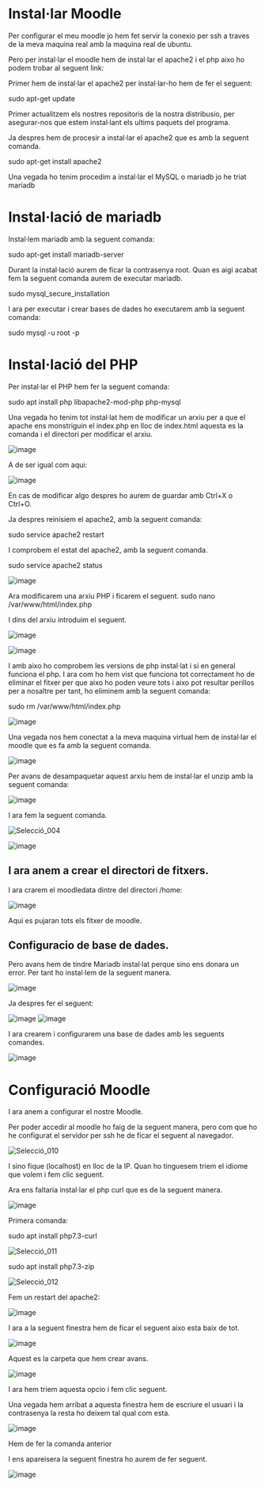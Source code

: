 # Instal·lar Moodle

Per configurar el meu moodle jo hem fet servir la conexio per ssh a traves de la meva maquina real amb la maquina real de ubuntu.

Pero per instal·lar el moodle hem de instal·lar el apache2 i el php aixo ho podem trobar al seguent link: 

Primer hem de instal·lar el apache2 per instal·lar-ho hem de fer el seguent:

sudo apt-get update

Primer actualitzem els nostres repositoris de la nostra distribusio, per asegurar-nos que estem instal·lant els ultims paquets del programa.

Ja despres hem de procesir a instal·lar el apache2 que es amb la seguent comanda.

sudo apt-get install apache2

Una vegada ho tenim procedim a instal·lar el MySQL o mariadb jo he triat mariadb

# Instal·lació de mariadb

Instal·lem mariadb amb la seguent comanda:

sudo apt-get install mariadb-server

Durant la instal·lació aurem de ficar la contrasenya root.
Quan es aigi acabat fem la seguent comanda aurem de executar mariadb.

sudo mysql_secure_installation

I ara per executar i crear bases de dades ho executarem amb la seguent comanda:

sudo mysql -u root -p

# Instal·lació del PHP

Per instal·lar el PHP hem fer la seguent comanda:

sudo apt install php libapache2-mod-php php-mysql

Una vegada ho tenim tot instal·lat hem de modificar un arxiu per a que el apache ens monstriguin el index.php en lloc de index.html aquesta es la comanda i el directori per modificar el arxiu.

![image](https://user-images.githubusercontent.com/114423315/204345223-b76feb24-533e-4fad-abad-ea59100891f7.png)

A de ser igual com aqui:

![image](https://user-images.githubusercontent.com/114423315/204345370-391d1705-1ce5-4d31-851b-5474bda52ff9.png)

En cas de modificar algo despres ho aurem de guardar amb Ctrl+X o Ctrl+O.

Ja despres reinisiem el apache2, amb la seguent comanda:

sudo service apache2 restart

I comprobem el estat del apache2, amb la seguent comanda.

sudo service apache2 status

![image](https://user-images.githubusercontent.com/114423315/204345865-f50265f0-662a-483c-9ade-69d0c819fd1b.png)

Ara modificarem una arxiu PHP i ficarem el seguent.
sudo nano /var/www/html/index.php

I dins del arxiu introduim el seguent.

![image](https://user-images.githubusercontent.com/114423315/204346603-b4dafc7d-86d4-4c5d-9b8c-901b6045f809.png)

![image](https://user-images.githubusercontent.com/114423315/204346705-67a94d8e-e1e5-4430-a958-690abb0d68e6.png)

I amb aixo ho comprobem les versions de php instal·lat i si en general funciona el php.
I ara com ho hem vist que funciona tot correctament ho de eliminar el fitxer per que aixo ho poden veure tots i aixo pot resultar perillos per a nosaltre per tant, ho eliminem amb la seguent comanda: 

sudo rm  /var/www/html/index.php

![image](https://user-images.githubusercontent.com/114423315/204151549-c9d6de24-019c-4d3e-b0f6-7c3a16946252.png)

Una vegada nos hem conectat a la meva maquina virtual hem de instal·lar el moodle que es fa amb la seguent comanda.

![image](https://user-images.githubusercontent.com/114423315/204151789-b2ba1bd3-92d4-4ef4-8da2-858b8f8cf543.png)

Per avans de desampaquetar aquest arxiu hem de instal·lar el unzip amb la seguent comanda:

![image](https://user-images.githubusercontent.com/114423315/204152706-0503face-c5c6-45dd-964b-2952817361d4.png)

I ara fem la seguent comanda.

![Selecció_004](https://user-images.githubusercontent.com/114423315/204152896-f28f43dd-92ee-4c16-845b-34897141b684.png)

![image](https://user-images.githubusercontent.com/114423315/204153267-c27bbd8c-9a43-4a56-81a9-2adf98bade50.png)

## I ara anem a crear el directori de fitxers.

I ara crarem el moodledata dintre del directori /home:

![image](https://user-images.githubusercontent.com/114423315/204153471-604376ab-edaa-4674-95f4-894fc77e3b3a.png)

Aqui es pujaran tots els fitxer de moodle.

## Configuracio de base de dades.

Pero avans hem de tindre Mariadb instal·lat perque sino ens donara un error. Per tant ho instal·lem de la seguent manera.

![image](https://user-images.githubusercontent.com/114423315/204299886-bd1d61c3-a6c4-49c6-ad7d-a666437109d7.png)

Ja despres fer el seguent:

![image](https://user-images.githubusercontent.com/114423315/204300171-313aefcd-8ead-4eb1-979f-e8903e317cdb.png)
![image](https://user-images.githubusercontent.com/114423315/204300292-7570dd03-36b3-420c-a5d2-296db47da6f8.png)

I ara crearem i configurarem una base de dades amb les seguents comandes.

![image](https://user-images.githubusercontent.com/114423315/204300749-8be810b9-6b4f-4fe6-8cfd-d3a71e45afe5.png)

# Configuració Moodle

I ara anem a configurar el nostre Moodle.

Per poder accedir al moodle ho faig de la seguent manera, pero com que ho he configurat el servidor per ssh he de ficar el seguent al navegador.

![Selecció_010](https://user-images.githubusercontent.com/114423315/204351585-815e161f-cbcb-4e43-8bca-fa954a81f7a8.png)

I sino fique (localhost) en lloc de la IP.
Quan ho tinguesem triem el idiome que volem i fem clic seguent.

Ara ens faltaria instal·lar el php curl que es de la seguent manera.

![image](https://user-images.githubusercontent.com/114423315/204352883-05b8b7bb-441f-428f-b15d-561c91298835.png)

Primera comanda:

sudo apt install php7.3-curl

![Selecció_011](https://user-images.githubusercontent.com/114423315/204352924-6b22213a-49b9-4f58-826a-ed1be3ac0c16.png)

sudo apt install php7.3-zip

![Selecció_012](https://user-images.githubusercontent.com/114423315/204353160-40c823d4-3692-4333-b654-f98171d84795.png)

Fem un restart del apache2:

![image](https://user-images.githubusercontent.com/114423315/204353577-9ce15b3d-0cec-4877-8779-f455d5a64a03.png)

I ara a la seguent finestra hem de ficar el seguent aixo esta baix de tot.

![image](https://user-images.githubusercontent.com/114423315/204354131-ffc48176-bf36-4a4a-913e-78adbf2c550d.png)

Aquest es la carpeta que hem crear avans.

![image](https://user-images.githubusercontent.com/114423315/204354632-10365401-1b73-431f-ba0b-d39ac22beb6e.png)

I ara hem triem aquesta opcio i fem clic seguent.

Una vegada hem arribat a aquesta finestra hem de escriure el usuari i la contrasenya la resta ho deixem tal qual com esta.

![image](https://user-images.githubusercontent.com/114423315/204356310-42ec9210-acc1-4dbc-bdc5-f2c862cf3dd5.png)

Hem de fer la comanda anterior

I ens apareisera la seguent finestra ho aurem de fer seguent.

![image](https://user-images.githubusercontent.com/114423315/204356638-6a10ba01-c0e2-49f7-99e4-90afe4d4ca0c.png)

